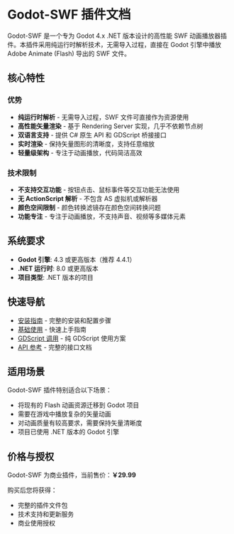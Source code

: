 # Godot-SWF 插件文档

Godot-SWF 是一个专为 Godot 4.x .NET 版本设计的高性能 SWF 动画播放器插件。本插件采用纯运行时解析技术，无需导入过程，直接在 Godot 引擎中播放 Adobe Animate (Flash) 导出的 SWF 文件。

## 核心特性

### 优势
- **纯运行时解析** - 无需导入过程，SWF 文件可直接作为资源使用
- **高性能矢量渲染** - 基于 Rendering Server 实现，几乎不依赖节点树
- **双语言支持** - 提供 C# 原生 API 和 GDScript 桥接接口
- **实时渲染** - 保持矢量图形的清晰度，支持任意缩放
- **轻量级架构** - 专注于动画播放，代码简洁高效

### 技术限制
- **不支持交互功能** - 按钮点击、鼠标事件等交互功能无法使用
- **无 ActionScript 解析** - 不包含 AS 虚拟机或解析器
- **颜色空间限制** - 颜色转换滤镜存在颜色空间转换问题
- **功能专注** - 专注于动画播放，不支持声音、视频等多媒体元素

## 系统要求

- **Godot 引擎**: 4.3 或更高版本（推荐 4.4.1）
- **.NET 运行时**: 8.0 或更高版本
- **项目类型**: .NET 版本的项目

## 快速导航

- [安装指南](getting-started/setup.md) - 完整的安装和配置步骤
- [基础使用](user-guide/basics.md) - 快速上手指南
- [GDScript 调用](gds/csharptogds.md) - 纯 GDScript 使用方案
- [API 参考](api/overview.md) - 完整的接口文档

## 适用场景

Godot-SWF 插件特别适合以下场景：
- 将现有的 Flash 动画资源迁移到 Godot 项目
- 需要在游戏中播放复杂的矢量动画
- 对动画质量有较高要求，需要保持矢量清晰度
- 项目已使用 .NET 版本的 Godot 引擎

## 价格与授权

Godot-SWF 为商业插件，当前售价：**￥29.99**

购买后您将获得：
- 完整的插件文件包
- 技术支持和更新服务
- 商业使用授权